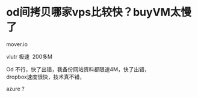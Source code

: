 # od间拷贝哪家vps比较快？buyVM太慢了


mover.io 

vlutr 极速&nbsp;&nbsp;200多M

Od 不行，快了出错，我备份网站资料都限速4M，快了出错，<br />
dropbox速度很快，技术真不错，

azure ?
